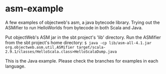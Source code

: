 asm-example
===========

A few examples of objectweb's asm, a java bytecode library. Trying out the ASMifier to run HelloWorlds from bytecode in both Scala and Java.


Put objectWeb's ASM jar in the sbt project's 'lib' directory.
Run the ASMifier from the sbt project's home directory: 
    `$ java -cp lib/asm-all-4.1.jar org.objectweb.asm.util.ASMifier target/scala-2.9.1/classes/HelloScala.class>HelloScalaDump.java`

This is the Java example.  Please check the branches for examples in each language.
